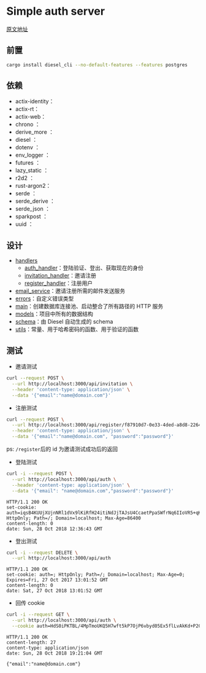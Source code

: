 # Simple auth server

[原文地址](https://gill.net.in/posts/auth-microservice-rust-actix-web1.0-diesel-complete-tutorial/)

## 前置

```sh
cargo install diesel_cli --no-default-features --features postgres
```

## 依赖

- actix-identity：
- actix-rt：
- actix-web：
- chrono ：
- derive_more ：
- diesel ：
- dotenv ：
- env_logger ：
- futures ：
- lazy_static ：
- r2d2 ：
- rust-argon2：
- serde ：
- serde_derive ：
- serde_json ：
- sparkpost ：
- uuid ：

## 设计

- [handlers](./src/handlers)
  - [auth_handler](./src/handlers/auth_handler.rs)：登陆验证、登出、获取现在的身份
  - [invitation_handler](./src/handlers/invitation_handler.rs)：邀请注册
  - [register_handler](./src/handlers/register_handler.rs)：注册用户
- [email_service](./src/email_service.rs)：邀请注册所需的邮件发送服务
- [errors](./src/errors.rs)：自定义错误类型
- [main](./src/main.rs)：创建数据库连接池、启动整合了所有路径的 HTTP 服务
- [models](./src/models.rs)：项目中所有的数据结构
- [schema](./src/schema.rs)：由 Diesel 自动生成的 schema
- [utils](./src/utils.rs)：常量、用于哈希密码的函数、用于验证的函数

## 测试

- 邀请测试

```sh
curl --request POST \
  --url http://localhost:3000/api/invitation \
  --header 'content-type: application/json' \
  --data '{"email":"name@domain.com"}'
```

- 注册测试

```sh
curl --request POST \
  --url http://localhost:3000/api/register/f87910d7-0e33-4ded-a8d8-2264800d1783 \
  --header 'content-type: application/json' \
  --data '{"email":"name@domain.com", "password":"password"}'
```

ps: `/register`后的 id 为邀请测试成功后的返回

- 登陆测试

```sh
curl -i --request POST \
  --url http://localhost:3000/api/auth \
  --header 'content-type: application/json' \
  --data '{"email": "name@domain.com","password":"password"}'
```

```null
HTTP/1.1 200 OK
set-cookie: auth=iqsB4KUUjXUjnNRl1dVx9lKiRfH24itiNdJjTAJsU4CcaetPpaSWfrNq6IIoVR5+qKPEVTrUeg==; HttpOnly; Path=/; Domain=localhost; Max-Age=86400
content-length: 0
date: Sun, 28 Oct 2018 12:36:43 GMT
```

- 登出测试

```sh
curl -i --request DELETE \
  --url http://localhost:3000/api/auth
```

```null
HTTP/1.1 200 OK
set-cookie: auth=; HttpOnly; Path=/; Domain=localhost; Max-Age=0; Expires=Fri, 27 Oct 2017 13:01:52 GMT
content-length: 0
date: Sat, 27 Oct 2018 13:01:52 GMT
```

- 回传 cookie

```sh
curl -i --request GET \
  --url http://localhost:3000/api/auth \
  --cookie auth=HdS0iPKTBL/4MpTmoUKQ5H7wft5kP7OjP6vbyd05Ex5flLvAkKd+P2GchG1jpvV6p9GQtzPEcg==
```

```null
HTTP/1.1 200 OK
content-length: 27
content-type: application/json
date: Sun, 28 Oct 2018 19:21:04 GMT

{"email":"name@domain.com"}
```
